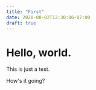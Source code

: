 ```yaml
---
title: "First"
date: 2020-08-02T12:30:06-07:00
draft: true
---
```


# Hello, world.

This is just a test.

How's it going?
